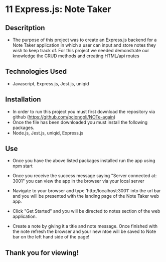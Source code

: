# 11 Express.js: Note Taker

## Descritption
* The purpose of this project was to create an Express.js backend for a Note Taker application in which a user can input and store notes they wish to keep track of. For this project we needed demonstrate our knowledge the CRUD methods and creating HTML/api routes

## Technologies Used
* Javascript, Express.js, Jest.js, uniqid

## Installation
* In order to run this project you must first download the repository via github (https://github.com/pciongoli/NOTe-again)
* Once the file has been downloaded you must install the following packages. 
* Node.js, Jest.js, uniqid, Express.js

## Use
* Once you have the above listed packages installed run the app using npm start

* Once you receive the success message saying "Server connected at: 3001" you can view the app in the browser via your local server

* Navigate to your browser and type 'http:/localhost:3001' into the url bar and you will be presented with the landing page of the Note Taker web app.

* Click "Get Started" and you will be directed to notes section of the web application.

* Create a note by giving it a title and note message. Once finished with the note refresh the browser and your new ntoe will be saved to Note bar on the left hand side of the page! 

## Thank you for viewing!